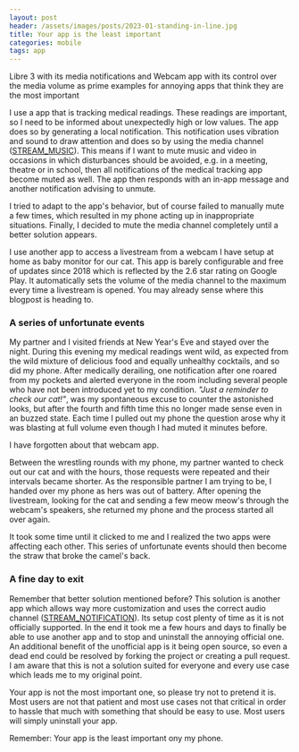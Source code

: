 ```yaml
---
layout: post
header: /assets/images/posts/2023-01-standing-in-line.jpg
title: Your app is the least important
categories: mobile
tags: app
---
```


Libre 3 with its media notifications and Webcam app with its control over the media volume as prime examples for annoying apps that think they are the most important

I use a app that is tracking medical readings. These readings are important, so I need to be informed about unexpectedly high or low values. The app does so by generating a local notification. This notification uses vibration and sound to draw attention and does so by using the media channel ([STREAM_MUSIC](https://developer.android.com/reference/android/media/AudioManager#STREAM_MUSIC)). This means if I want to mute music and video in occasions in which disturbances should be avoided, e.g. in a meeting, theatre or in school, then all notifications of the medical tracking app become muted as well. The app then responds with an in-app message and another notification advising to unmute.

I tried to adapt to the app's behavior, but of course failed to manually mute a few times, which resulted in my phone acting up in inappropriate situations. Finally, I decided to mute the media channel completely until a better solution appears.

I use another app to access a livestream from a webcam I have setup at home as baby monitor for our cat. This app is barely configurable and free of updates since 2018 which is reflected by the 2.6 star rating on Google Play. It automatically sets the volume of the media channel to the maximum every time a livestream is opened. You may already sense where this blogpost is heading to.

### A series of unfortunate events

My partner and I visited friends at New Year's Eve and stayed over the night. During this evening my medical readings went wild, as expected from the wild mixture of delicious food and equally unhealthy cocktails, and so did my phone. After medically derailing, one notification after one roared from my pockets and alerted everyone in the room including several people who have not been introduced yet to my condition. *"Just a reminder to check our cat!"*, was my spontaneous excuse to counter the astonished looks, but after the fourth and fifth time this no longer made sense even in an buzzed state. Each time I pulled out my phone the question arose why it was blasting at full volume even though I had muted it minutes before.

I have forgotten about that webcam app.

Between the wrestling rounds with my phone, my partner wanted to check out our cat and with the hours, those requests were repeated and their intervals became shorter. As the responsible partner I am trying to be, I handed over my phone as hers was out of battery. After opening the livestream, looking for the cat and sending a few meow meow's through the webcam's speakers, she returned my phone and the process started all over again.

It took some time until it clicked to me and I realized the two apps were affecting each other. This series of unfortunate events should then become the straw that broke the camel's back.

### A fine day to exit

Remember that better solution mentioned before? This solution is another app which allows way more customization and uses the correct audio channel ([STREAM_NOTIFICATION](https://developer.android.com/reference/android/media/AudioManager#STREAM_NOTIFICATION)). Its setup cost plenty of time as it is not officially supported. In the end it took me a few hours and days to finally be able to use another app and to stop and uninstall the annoying official one. An additional benefit of the unofficial app is it being open source, so even a dead end could be resolved by forking the project or creating a pull request. I am aware that this is not a solution suited for everyone and every use case which leads me to my original point.

Your app is not the most important one, so please try not to pretend it is. Most users are not that patient and most use cases not that critical in order to hassle that much with something that should be easy to use. Most users will simply uninstall your app.

Remember: Your app is the least important ony my phone.